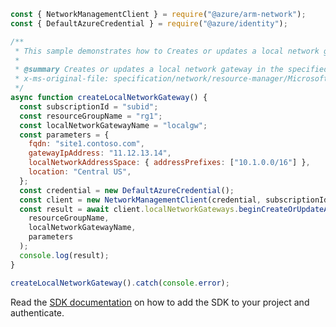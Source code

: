```javascript
const { NetworkManagementClient } = require("@azure/arm-network");
const { DefaultAzureCredential } = require("@azure/identity");

/**
 * This sample demonstrates how to Creates or updates a local network gateway in the specified resource group.
 *
 * @summary Creates or updates a local network gateway in the specified resource group.
 * x-ms-original-file: specification/network/resource-manager/Microsoft.Network/stable/2021-08-01/examples/LocalNetworkGatewayCreate.json
 */
async function createLocalNetworkGateway() {
  const subscriptionId = "subid";
  const resourceGroupName = "rg1";
  const localNetworkGatewayName = "localgw";
  const parameters = {
    fqdn: "site1.contoso.com",
    gatewayIpAddress: "11.12.13.14",
    localNetworkAddressSpace: { addressPrefixes: ["10.1.0.0/16"] },
    location: "Central US",
  };
  const credential = new DefaultAzureCredential();
  const client = new NetworkManagementClient(credential, subscriptionId);
  const result = await client.localNetworkGateways.beginCreateOrUpdateAndWait(
    resourceGroupName,
    localNetworkGatewayName,
    parameters
  );
  console.log(result);
}

createLocalNetworkGateway().catch(console.error);
```

Read the [SDK documentation](https://github.com/Azure/azure-sdk-for-js/blob/%40azure%2Farm-network_28.0.0/sdk/network/arm-network/README.md) on how to add the SDK to your project and authenticate.
